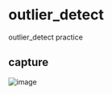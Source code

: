 # outlier_detect
outlier_detect practice

## capture

![image](https://user-images.githubusercontent.com/43461931/138798330-c7d76e25-c48b-4f1b-bff5-a48d6dc76d29.png)
